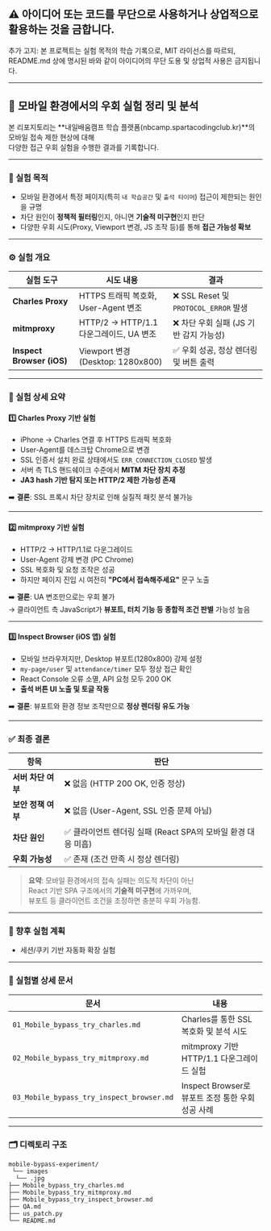 ## ⚠️ 아이디어 또는 코드를 무단으로 사용하거나 상업적으로 활용하는 것을 금합니다.

추가 고지: 본 프로젝트는 실험 목적의 학습 기록으로, MIT 라이선스를 따르되, 
README.md 상에 명시된 바와 같이 아이디어의 무단 도용 및 상업적 사용은 금지됩니다.


---

## 🧭 모바일 환경에서의 우회 실험 정리 및 분석

본 리포지토리는 **내일배움캠프 학습 플랫폼(nbcamp.spartacodingclub.kr)**의 모바일 접속 제한 현상에 대해  
다양한 접근 우회 실험을 수행한 결과를 기록합니다.

---

### 📌 실험 목적

- 모바일 환경에서 특정 페이지(특히 `내 학습공간` 및 `출석 타이머`) 접근이 제한되는 원인을 규명
- 차단 원인이 **정책적 필터링**인지, 아니면 **기술적 미구현**인지 판단
- 다양한 우회 시도(Proxy, Viewport 변경, JS 조작 등)를 통해 **접근 가능성 확보**

---

### ⚙️ 실험 개요

| 실험 도구 | 시도 내용 | 결과 |
|-----------|-----------|------|
| **Charles Proxy** | HTTPS 트래픽 복호화, User-Agent 변조 | ❌ SSL Reset 및 `PROTOCOL_ERROR` 발생 |
| **mitmproxy** | HTTP/2 → HTTP/1.1 다운그레이드, UA 변조 | ❌ 차단 우회 실패 (JS 기반 감지 가능성) |
| **Inspect Browser (iOS)** | Viewport 변경 (Desktop: 1280x800) | ✅ 우회 성공, 정상 렌더링 및 버튼 출력 |

---

### 🔬 실험 상세 요약

#### 1️⃣ Charles Proxy 기반 실험

- iPhone → Charles 연결 후 HTTPS 트래픽 복호화
- User-Agent를 데스크탑 Chrome으로 변경
- SSL 인증서 설치 완료 상태에서도 `ERR_CONNECTION_CLOSED` 발생
- 서버 측 TLS 핸드쉐이크 수준에서 **MITM 차단 장치 추정**
- **JA3 hash 기반 탐지 또는 HTTP/2 제한 가능성 존재**

➡️ **결론**: SSL 프록시 차단 장치로 인해 실질적 패킷 분석 불가능

---

#### 2️⃣ mitmproxy 기반 실험

- HTTP/2 → HTTP/1.1로 다운그레이드
- User-Agent 강제 변경 (PC Chrome)
- SSL 복호화 및 요청 조작은 성공
- 하지만 페이지 진입 시 여전히 **"PC에서 접속해주세요"** 문구 노출

➡️ **결론**: UA 변조만으로는 우회 불가  
→ 클라이언트 측 JavaScript가 **뷰포트, 터치 기능 등 종합적 조건 판별** 가능성 높음

---

#### 3️⃣ Inspect Browser (iOS 앱) 실험

- 모바일 브라우저지만, Desktop 뷰포트(1280x800) 강제 설정
- `my-page/user` 및 `attendance/timer` 모두 정상 접근 확인
- React Console 오류 소멸, API 요청 모두 200 OK
- **출석 버튼 UI 노출 및 토글 작동**

➡️ **결론**: 뷰포트와 환경 정보 조작만으로 **정상 렌더링 유도 가능**

---

### ✅ 최종 결론

| 항목 | 판단 |
|------|------|
| **서버 차단 여부** | ❌ 없음 (HTTP 200 OK, 인증 정상) |
| **보안 정책 여부** | ❌ 없음 (User-Agent, SSL 인증 문제 아님) |
| **차단 원인** | ✅ 클라이언트 렌더링 실패 (React SPA의 모바일 환경 대응 미흡) |
| **우회 가능성** | ✅ 존재 (조건 만족 시 정상 렌더링) |

> **요약**: 모바일 환경에서의 접속 실패는 의도적 차단이 아닌  
> React 기반 SPA 구조에서의 **기술적 미구현**에 가까우며,  
> 뷰포트 등 클라이언트 조건을 조정하면 충분히 우회 가능함.

---

### 🧪 향후 실험 계획

- 세션/쿠키 기반 자동화 확장 실험

---

### 📁 실험별 상세 문서

| 문서 | 내용 |
|------|------|
| `01_Mobile_bypass_try_charles.md` | Charles를 통한 SSL 복호화 및 분석 시도 |
| `02_Mobile_bypass_try_mitmproxy.md` | mitmproxy 기반 HTTP/1.1 다운그레이드 실험 |
| `03_Mobile_bypass_try_inspect_browser.md` | Inspect Browser로 뷰포트 조정 통한 우회 성공 사례 |

---

### 🗂 디렉토리 구조

```
mobile-bypass-experiment/
 └── images
  └── .jpg
├── Mobile_bypass_try_charles.md
├── Mobile_bypass_try_mitmproxy.md
├── Mobile_bypass_try_inspect_browser.md
├── QA.md
├── us_patch.py
└── README.md
```
